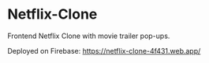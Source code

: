 # Netflix-Clone
Frontend Netflix Clone with movie trailer pop-ups. 

Deployed on Firebase: https://netflix-clone-4f431.web.app/
